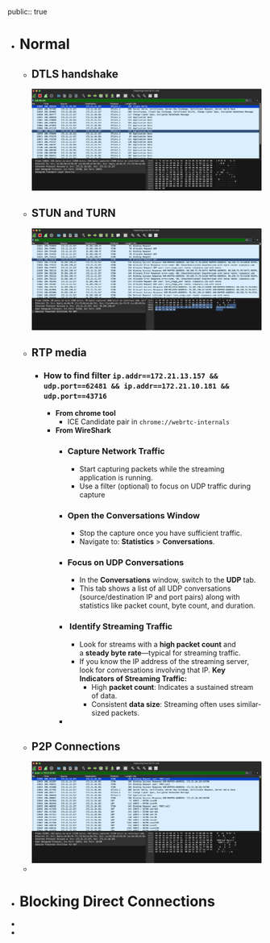 public:: true

- # Normal
	- ## DTLS handshake
	  ![image.png](../assets/image_1732778116493_0.png)
	- ## STUN and TURN
	  ![image.png](../assets/image_1732778427697_0.png)
	- ## RTP media
		- ### How to find filter `ip.addr==172.21.13.157 && udp.port==62481 && ip.addr==172.21.10.181 && udp.port==43716`
			- **From chrome tool**
				- ICE Candidate pair in `chrome://webrtc-internals`
			- **From WireShark**
				- ### **Capture Network Traffic**
					- Start capturing packets while the streaming application is running.
					- Use a filter (optional) to focus on UDP traffic during capture
				- ### **Open the Conversations Window**
					- Stop the capture once you have sufficient traffic.
					- Navigate to: **Statistics** > **Conversations**.
				- ### **Focus on UDP Conversations**
					- In the **Conversations** window, switch to the **UDP** tab.
					- This tab shows a list of all UDP conversations (source/destination IP and port pairs) along with statistics like packet count, byte count, and duration.
				- ###  Identify Streaming Traffic
					- Look for streams with a **high packet count** and a **steady byte rate**—typical for streaming traffic.
					- If you know the IP address of the streaming server, look for conversations involving that IP.
					  **Key Indicators of Streaming Traffic:**
						- High **packet count**: Indicates a sustained stream of data.
						- Consistent **data size**: Streaming often uses similar-sized packets.
				-
	- ## P2P Connections
	  ![image.png](../assets/image_1732779164495_0.png)
	-
- # Blocking Direct Connections
-
-